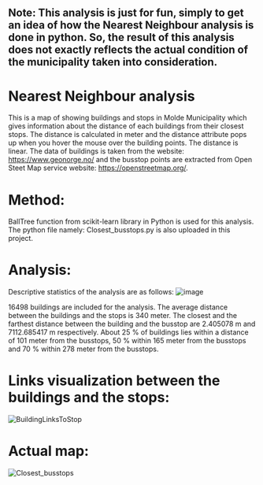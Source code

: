 ## Note: This analysis is just for fun, simply to get an idea of how the Nearest Neighbour analysis is done in python. So, the result of this analysis does not exactly reflects the actual condition of the municipality taken into consideration.

# Nearest Neighbour analysis
This is a map of showing buildings and stops in Molde Municipality which gives information about the distance of each buildings from their closest stops. The distance is calculated in meter and the distance attribute pops up when you hover the mouse over the building points. The distance is linear. The data of buildings is taken from the website: https://www.geonorge.no/ and the busstop points are extracted from Open Steet Map service website: https://openstreetmap.org/.
# Method:
BallTree function from scikit-learn library in Python is used for this analysis. The python file namely: Closest_busstops.py is also uploaded in this project.

# Analysis:
Descriptive statistics of the analysis are as follows:
![image](https://github.com/manojpariyar/Closest_stops/assets/114010808/13f0e2e1-7e65-4ea5-b99d-c423be946ec4)


16498 buildings are included for the analysis. The average distance between the buildings and the stops is 340 meter. The closest and the farthest distance between the building and the busstop are 2.405078 m and 7112.685417 m respectively. About 25 % of buildings lies within a distance of 101 meter from the busstops, 50 % within 165 meter from the busstops and 70 % within 278 meter from the busstops.

# Links visualization between the buildings and the stops:
![BuildingLinksToStop](https://github.com/manojpariyar/Closest_stops/assets/114010808/93dcda69-f588-46fa-b8dd-82407e0f0a19)

# Actual map:
![Closest_busstops](https://github.com/manojpariyar/Closest_stops/assets/114010808/fee1d330-e7c0-41d8-87b3-6aa0e825e226)
